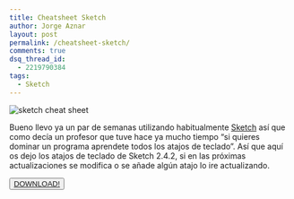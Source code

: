 ```yaml
---
title: Cheatsheet Sketch
author: Jorge Aznar
layout: post
permalink: /cheatsheet-sketch/
comments: true
dsq_thread_id:
  - 2219790384
tags:
  - Sketch
---
```

![sketch cheat sheet](http://jorgeatgu.com/blog/img/2014/02/sketch-cheat-sheet.png)

<!--more-->

Bueno llevo ya un par de semanas utilizando habitualmente <a href="http://bohemiancoding.com/sketch/" target="_blank">Sketch</a> así que como decía un profesor que tuve hace ya mucho tiempo &#8220;si quieres dominar un programa aprendete todos los atajos de teclado&#8221;. Así que aquí os dejo los atajos de teclado de Sketch 2.4.2, si en las próximas actualizaciones se modifica o se añade algún atajo lo ire actualizando.

<button class="boton-centrar">
  <a target="_blank" class="btn" href="http://jorgeatgu.com/doc/sketchcheat.pdf">DOWNLOAD!</a>
</button>